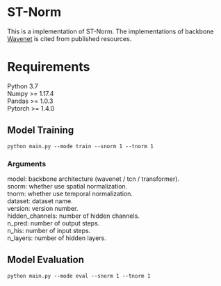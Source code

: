 # ST-Norm
This is a implementation of ST-Norm. The implementations of backbone [Wavenet](https://github.com/nnzhan/Graph-WaveNet) is cited from published resources.

# Requirements
Python 3.7  
Numpy >= 1.17.4  
Pandas >= 1.0.3  
Pytorch >= 1.4.0

 
## Model Training
```
python main.py --mode train --snorm 1 --tnorm 1
```
### Arguments
model: backbone architecture (wavenet / tcn / transformer).  
snorm: whether use spatial normalization.  
tnorm: whether use temporal normalization.  
dataset: dataset name.  
version: version number.  
hidden_channels: number of hidden channels.  
n_pred: number of output steps.  
n_his: number of input steps.  
n_layers: number of hidden layers.

## Model Evaluation
```
python main.py --mode eval --snorm 1 --tnorm 1
```
